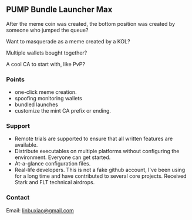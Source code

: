 ## PUMP Bundle Launcher Max

After the meme coin was created, the bottom position was created by someone who jumped the queue?

Want to masquerade as a meme created by a KOL?

Multiple wallets bought together?

A cool CA to start with, like PvP?


### Points
- one-click meme creation.
- spoofing monitoring wallets
- bundled launches
- customize the mint CA prefix or ending.

### Support
- Remote trials are supported to ensure that all written features are available.
- Distribute executables on multiple platforms without configuring the environment. Everyone can get started.
- At-a-glance configuration files.
- Real-life developers. This is not a fake github account, I've been using for a long time and have contributed to several core projects. Received Stark and FLT technical airdrops.

### Contact
Email: linbuxiao@gmail.com
